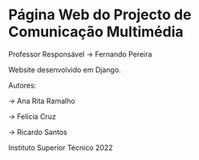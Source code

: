 # Página Web do Projecto de Comunicação Multimédia

Professor Responsável -> Fernando Pereira

Website desenvolvido em Django.

Autores:

-> Ana Rita Ramalho

-> Felícia Cruz

-> Ricardo Santos

Instituto Superior Técnico 2022
